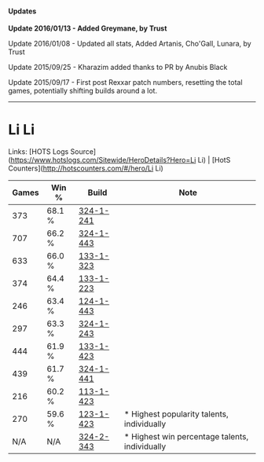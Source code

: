 #### Updates
**Update 2016/01/13 - Added Greymane, by Trust**

Update 2016/01/08 - Updated all stats, Added Artanis, Cho'Gall, Lunara, by Trust

Update 2015/09/25 - Kharazim added thanks to PR by Anubis Black

Update 2015/09/17 - First post Rexxar patch numbers, resetting the total games, potentially shifting builds around a lot.

***

# Li Li

Links: [HOTS Logs Source](https://www.hotslogs.com/Sitewide/HeroDetails?Hero=Li Li) | [HotS Counters](http://hotscounters.com/#/hero/Li Li)

Games  | Win %  | Build     | Note
-----  | -----  | -----     | ----
373    | 68.1 % | [324-1-241](http://www.heroesfire.com/hots/talent-calculator/li-li#oWkP) | 
707    | 66.2 % | [324-1-443](http://www.heroesfire.com/hots/talent-calculator/li-li#oWnZ) | 
633    | 66.0 % | [133-1-323](http://www.heroesfire.com/hots/talent-calculator/li-li#hERx) | 
374    | 64.4 % | [133-1-223](http://www.heroesfire.com/hots/talent-calculator/li-li#hEQN) | 
246    | 63.4 % | [124-1-443](http://www.heroesfire.com/hots/talent-calculator/li-li#guVZ) | 
297    | 63.3 % | [324-1-243](http://www.heroesfire.com/hots/talent-calculator/li-li#oWkR) | 
444    | 61.9 % | [133-1-423](http://www.heroesfire.com/hots/talent-calculator/li-li#hETV) | 
439    | 61.7 % | [324-1-441](http://www.heroesfire.com/hots/talent-calculator/li-li#oWnX) | 
216    | 60.2 % | [113-1-423](http://www.heroesfire.com/hots/talent-calculator/li-li#gTeV) | 
270    | 59.6 % | [123-1-423](http://www.heroesfire.com/hots/talent-calculator/li-li#gs2_) | * Highest popularity talents, individually
N/A    | N/A    | [324-2-343](http://www.heroesfire.com/hots/talent-calculator/li-li#oW_d) | * Highest win percentage talents, individually

